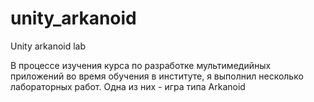 # unity_arkanoid
Unity arkanoid lab

В процессе изучения курса по разработке мультимедийных приложений во время обучения в институте, я выполнил несколько лабораторных работ. Одна из них - игра типа Arkanoid


